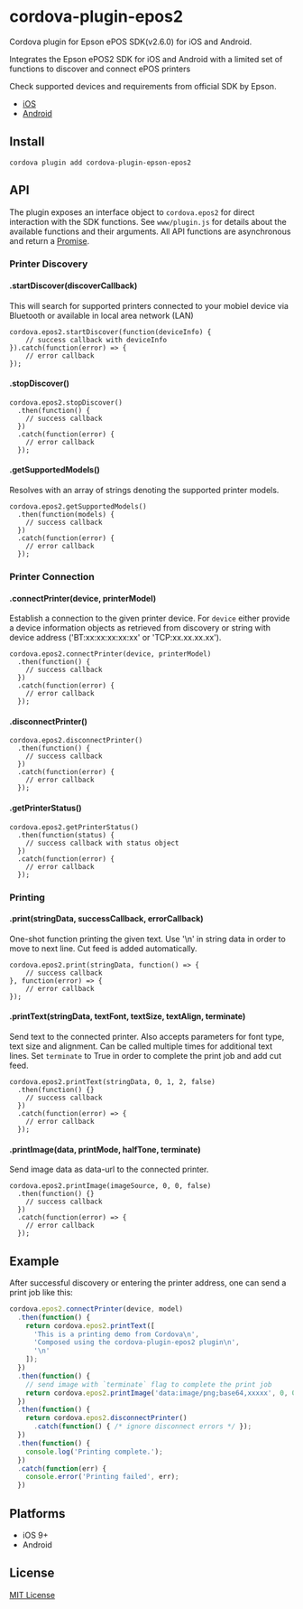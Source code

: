 cordova-plugin-epos2
====================
Cordova plugin for Epson ePOS SDK(v2.6.0) for iOS and Android.

Integrates the Epson ePOS2 SDK for iOS and Android with a
limited set of functions to discover and connect ePOS printers

Check supported devices and requirements from official SDK by Epson.
* [iOS](https://download.epson-biz.com/modules/pos/index.php?page=single_soft&cid=5670&scat=58&pcat=52)
* [Android](https://download.epson-biz.com/modules/pos/index.php?page=single_soft&cid=5669&scat=61&pcat=52)

Install
-------

```
cordova plugin add cordova-plugin-epson-epos2
```

API
---

The plugin exposes an interface object to `cordova.epos2` for direct interaction
with the SDK functions. See `www/plugin.js` for details about the available
functions and their arguments. All API functions are asynchronous and return a
[Promise](https://developer.mozilla.org/en-US/docs/Web/JavaScript/Guide/Using_promises).

### Printer Discovery

#### .startDiscover(discoverCallback)
This will search for supported printers connected to your mobiel device
via Bluetooth or available in local area network (LAN)

```
cordova.epos2.startDiscover(function(deviceInfo) {
    // success callback with deviceInfo
}).catch(function(error) => {
    // error callback
});
```

#### .stopDiscover()
```
cordova.epos2.stopDiscover()
  .then(function() {
    // success callback
  })
  .catch(function(error) {
    // error callback
  });
```

#### .getSupportedModels()
Resolves with an array of strings denoting the supported printer models.
```
cordova.epos2.getSupportedModels()
  .then(function(models) {
    // success callback
  })
  .catch(function(error) {
    // error callback
  });
```

### Printer Connection

#### .connectPrinter(device, printerModel)
Establish a connection to the given printer device.
For `device` either provide a device information objects as retrieved from discovery
or string with device address ('BT:xx:xx:xx:xx:xx' or 'TCP:xx.xx.xx.xx').

```
cordova.epos2.connectPrinter(device, printerModel)
  .then(function() {
    // success callback
  })
  .catch(function(error) {
    // error callback
  });
```

#### .disconnectPrinter()
```
cordova.epos2.disconnectPrinter()
  .then(function() {
    // success callback
  })
  .catch(function(error) {
    // error callback
  });
```

#### .getPrinterStatus()
```
cordova.epos2.getPrinterStatus()
  .then(function(status) {
    // success callback with status object
  })
  .catch(function(error) {
    // error callback
  });
```

### Printing

#### .print(stringData, successCallback, errorCallback)
One-shot function printing the given text. Use '\n' in string data in order to move to next line.
Cut feed is added automatically.

```
cordova.epos2.print(stringData, function() => {
    // success callback
}, function(error) => {
    // error callback
});
```

#### .printText(stringData, textFont, textSize, textAlign, terminate)
Send text to the connected printer. Also accepts parameters for font type, text size and alignment.
Can be called multiple times for additional text lines. Set `terminate` to True in order to complete
the print job and add cut feed.

```
cordova.epos2.printText(stringData, 0, 1, 2, false)
  .then(function() {}
    // success callback
  })
  .catch(function(error) => {
    // error callback
  });
```

#### .printImage(data, printMode, halfTone, terminate)
Send image data as data-url to the connected printer.

```
cordova.epos2.printImage(imageSource, 0, 0, false)
  .then(function() {}
    // success callback
  })
  .catch(function(error) => {
    // error callback
  });
```

Example
-------

After successful discovery or entering the printer address, one can send a print job like this:

```js
cordova.epos2.connectPrinter(device, model)
  .then(function() {
    return cordova.epos2.printText([
      'This is a printing demo from Cordova\n',
      'Composed using the cordova-plugin-epos2 plugin\n',
      '\n'
    ]);
  })
  .then(function() {
    // send image with `terminate` flag to complete the print job
    return cordova.epos2.printImage('data:image/png;base64,xxxxx', 0, 0, true);
  })
  .then(function() {
    return cordova.epos2.disconnectPrinter()
      .catch(function() { /* ignore disconnect errors */ });
  })
  .then(function() {
    console.log('Printing complete.');
  })
  .catch(function(err) {
    console.error('Printing failed', err);
  })
```

Platforms
---------

* iOS 9+
* Android

License
-------

[MIT License](http://ilee.mit-license.org)
